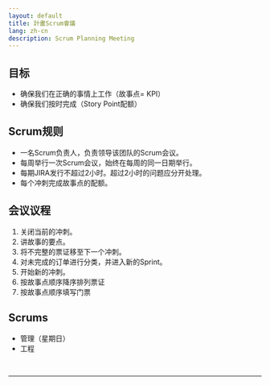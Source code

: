 ```yaml
---
layout: default
title: 計畫Scrum會議
lang: zh-cn
description: Scrum Planning Meeting
---
```




## 目标

* 确保我们在正确的事情上工作（故事点= KPI）
* 确保我们按时完成（Story Point配额）

## Scrum规则

* 一名Scrum负责人，负责领导该团队的Scrum会议。
* 每周举行一次Scrum会议，始终在每周的同一日期举行。
* 每期JIRA发行不超过2小时。超过2小时的问题应分开处理。
* 每个冲刺完成故事点的配额。

## 会议议程

1. 关闭当前的冲刺。
1. 讲故事的要点。
1. 将不完整的票证移至下一个冲刺。
1. 对未完成的订单进行分类，并进入新的Sprint。
1. 开始新的冲刺。
1. 按故事点顺序降序排列票证
1. 按故事点顺序填写门票

## Scrums

* 管理（星期日）
* 工程

<br>

---

<br>

